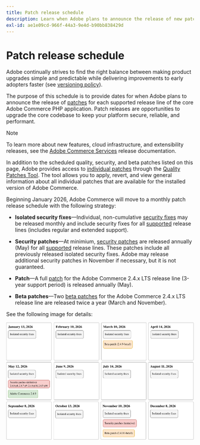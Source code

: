 ```yaml
---
title: Patch release schedule
description: Learn when Adobe plans to announce the release of new patches and security fixes for Adobe Commerce.
exl-id: ae1e09cd-966f-44a3-9e4d-b90bb838429d
---
```


# Patch release schedule

Adobe continually strives to find the right balance between making product upgrades simple and predictable while delivering improvements to early adopters faster (see [versioning policy](versioning-policy.md)).

The purpose of this schedule is to provide dates for when Adobe plans to announce the release of [patches](versioning-policy.md#patch-release) for each supported release line of the core Adobe Commerce PHP application. Patch releases are opportunities to upgrade the core codebase to keep your platform secure, reliable, and performant.

>[!NOTE]
>
>To learn more about new features, cloud infrastructure, and extensibility releases, see the [Adobe Commerce Services](https://experienceleague.adobe.com/en/docs/commerce/user-guides/release-information/release-notes-all) release documentation.

In addition to the scheduled quality, security, and beta patches listed on this page, Adobe provides access to [individual patches](versioning-policy.md#individual-patch) through the [Quality Patches Tool](../tools/quality-patches-tool/usage.md). The tool allows you to apply, revert, and view general information about all individual patches that are available for the installed version of Adobe Commerce.

Beginning January 2026, Adobe Commerce will move to a monthly patch release schedule with the following strategy:

- **Isolated security fixes**—Individual, non-cumulative [security fixes](versioning-policy.md#isolated-patch) may be released monthly and include security fixes for all [supported](lifecycle-policy.md) release lines (includes regular and extended support).

- **Security patches**—At minimium, [security patches](versioning-policy.md#security-patch-release) are released annually (May) for all [supported](lifecycle-policy.md) release lines. These patches include all previously released isolated security fixes. Adobe may release additional security patches in November if necessary, but it is not guaranteed.

- **Patch**—A full [patch](versioning-policy.md#patch-release) for the Adobe Commerce 2.4.x LTS release line (3-year support period) is released annually (May).

- **Beta patches**—Two [beta patches](versioning-policy.md#beta-patch-release) for the Adobe Commerce 2.4.x LTS release line are released twice a year (March and November).

See the following image for details:

![2026 Adobe Commerce release calendar](../assets/release/release-calendar.drawio.png)
